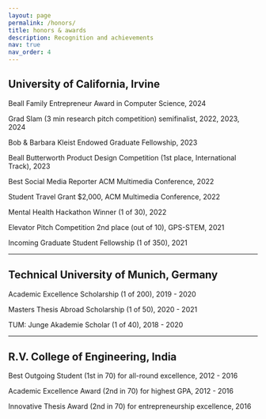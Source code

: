 ```yaml
---
layout: page
permalink: /honors/
title: honors & awards
description: Recognition and achievements
nav: true
nav_order: 4
---
```


## University of California, Irvine

Beall Family Entrepreneur Award in Computer Science, 2024

Grad Slam (3 min research pitch competition) semifinalist, 2022, 2023, 2024

Bob & Barbara Kleist Endowed Graduate Fellowship, 2023

Beall Butterworth Product Design Competition (1st place, International Track), 2023

Best Social Media Reporter ACM Multimedia Conference, 2022

Student Travel Grant $2,000, ACM Multimedia Conference, 2022

Mental Health Hackathon Winner (1 of 30), 2022

Elevator Pitch Competition 2nd place (out of 10), GPS-STEM, 2021

Incoming Graduate Student Fellowship (1 of 350), 2021

---

## Technical University of Munich, Germany

Academic Excellence Scholarship (1 of 200), 2019 - 2020

Masters Thesis Abroad Scholarship (1 of 50), 2020 - 2021

TUM: Junge Akademie Scholar (1 of 40), 2018 - 2020

---

## R.V. College of Engineering, India

Best Outgoing Student (1st in 70) for all-round excellence, 2012 - 2016

Academic Excellence Award (2nd in 70) for highest GPA, 2012 - 2016

Innovative Thesis Award (2nd in 70) for entrepreneurship excellence, 2016
